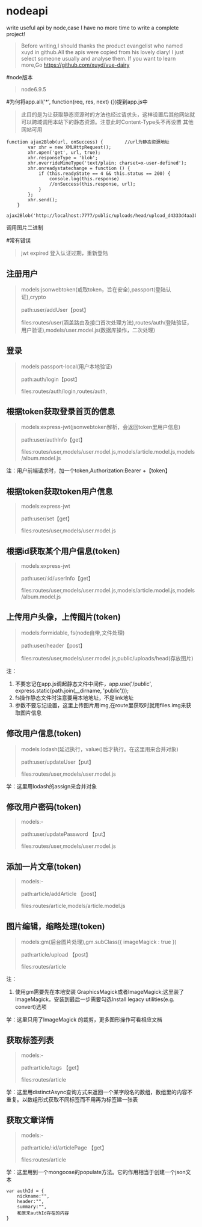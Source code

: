 # nodeapi
write useful api by node,case I have no more time to write a complete project!
> Before writing,I should thanks the product evangelist who named xuyd in github.All the apis were copied from his lovely diary! I just select someone usually and analyse them. If you want to learn more,Go https://github.com/xuyd/vue-dairy

#node版本
>node6.9.5

#为何将app.all('*', function(req, res, next) {})提到app.js中
> 此目的是为让获取静态资源时的方法也经过请求头，这样设置后其他网站就可以跨域调用本站下的静态资源。注意此时Content-Type头不再设置
其他网站可用
```
function ajax2Blob(url, onSuccess) {		//url为静态资源地址
	    var xhr = new XMLHttpRequest();
	    xhr.open('get', url, true);
	    xhr.responseType = 'blob';
	    xhr.overrideMimeType('text/plain; charset=x-user-defined');
	    xhr.onreadystatechange = function () {
	        if (this.readyState == 4 && this.status == 200) {
	        	console.log(this.response)
	            //onSuccess(this.response, url);
	        }
	    };
	    xhr.send();
	}
	ajax2Blob('http://localhost:7777/public/uploads/head/upload_d4333d4aa3b71af54bd81a6f58c25f83.jpg')
```
调用图片二进制

#常有错误
>jwt expired 登入认证过期，重新登陆


## 注册用户
> models:jsonwebtoken(或取token，旨在安全),passport(登陆认证),crypto
>
> path:user/addUser【post】
>
> files:routes/user(涵盖路由及接口首次处理方法),routes/auth(登陆验证，用户验证),models/user.model.js(数据库操作，二次处理)

## 登录
> models:passport-local(用户本地验证)
>
> path:auth/login【post】
>
> files:routes/auth/login,routes/auth,

## 根据token获取登录首页的信息
> models:express-jwt(jsonwebtoken解析，会返回token里用户信息)
>
> path:user/authInfo【get】
>
> files:routes/user,models/user.model.js,models/article.model.js,models/album.model.js

注：用户前端请求时，加一个token,Authorization:Bearer +【token】

## 根据token获取token用户信息
> models:express-jwt
>
> path:user/set【get】
>
> files:routes/user,models/user.model.js

## 根据id获取某个用户信息(token)
> models:express-jwt
>
> path:user/:id/userInfo【get】
>
> files:routes/user,models/user.model.js,models/article.model.js,models/album.model.js

## 上传用户头像，上传图片(token)
> models:formidable, fs(node自带,文件处理)
>
> path:user/header【post】
>
> files:routes/user,models/user.model.js,public/uploads/head(存放图片)

注：
1. 不要忘记在app.js调起静态文件中间件，app.use('/public', express.static(path.join(__dirname, 'public')));
2. fs操作静态文件时注意要用本地地址，不是link地址
3. 参数不要忘记设置，这里上传图片用img,在route里获取时就用files.img来获取图片信息

## 修改用户信息(token)
> models:lodash(延迟执行，value()后才执行。在这里用来合并对象)
>
> path:user/updateUser【put】
>
> files:routes/user,models/user.model.js

学：这里用lodash的assign来合并对象

## 修改用户密码(token)
> models:-
>
> path:user/updatePassword 【put】
>
> files:routes/user,models/user.model.js

## 添加一片文章(token)
> models:-
>
> path:article/addArticle 【post】
>
> files:routes/article,models/article.model.js

## 图片编辑，缩略处理(token)
> models:gm(后台图片处理),gm.subClass({ imageMagick : true })
>
> path:article/upload 【post】
>
> files:routes/article

注：
1. 使用gm需要先在本地安装 GraphicsMagick或者ImageMagick;这里装了ImageMagick，安装到最后一步需要勾选Install legacy utilities(e.g. convert)选项

学：这里只用了ImageMagick 的裁剪，更多图形操作可看相应文档

## 获取标签列表
> models:-
>
> path:article/tags 【get】
>
> files:routes/article

学：这里用distinctAsync查询方式来返回一个某字段名的数组，数组里的内容不重复。以数组形式获取不同标签而不用再为标签建一张表

## 获取文章详情
> models:-
>
> path:article/:id/articlePage 【get】
>
> files:routes/article

学：这里用到一个mongoose的populate方法。它的作用相当于创建一个json文本
```
var authId = {
    nickname:"",
    header:"",
    summary:"",
    和原来authId存在的内容
}
```